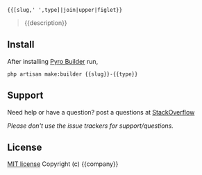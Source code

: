 ```
{{[slug,' ',type]|join|upper|figlet}}
```
> {{description}}

## Install

After installing [Pyro Builder](github.com/websemantics/builder-extension) run,

```
php artisan make:builder {{slug}}-{{type}}
```

## Support

Need help or have a question? post a questions at [StackOverflow](https://stackoverflow.com/questions/tagged/builder-extension+{{[slug,'-',type,'-template']|join|lower}})

*Please don't use the issue trackers for support/questions.*

## License

[MIT license](http://opensource.org/licenses/mit-license.php)
Copyright (c) {{company}}
